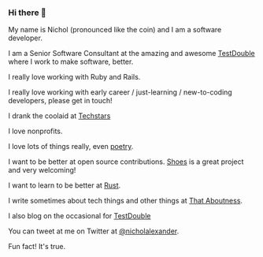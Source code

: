 ### Hi there 👋

My name is Nichol (pronounced like the coin) and I am a software developer.

I am a Senior Software Consultant at the amazing and awesome [TestDouble](https://testdouble.com/) where I work to make software, better.

I really love working with Ruby and Rails.

I really love working with early career / just-learning / new-to-coding developers, please get in touch!

I drank the coolaid at [Techstars](https://techstars.com)

I love nonprofits.

I love lots of things really, even [poetry](https://thesonnetsofshakespeare.com/).

I want to be better at open source contributions.  [Shoes](http://shoesrb.com/) is a great project and very welcoming!

I want to learn to be better at [Rust](https://www.rust-lang.org/).

I write sometimes about tech things and other things at [That Aboutness](https://thataboutness.com/).

I also blog on the occasional for [TestDouble](https://blog.testdouble.com/authors/nichol-alexander/)

You can tweet at me on Twitter at [@nicholalexander](https://twitter.com/nicholalexander).

Fun fact!  It's true.
